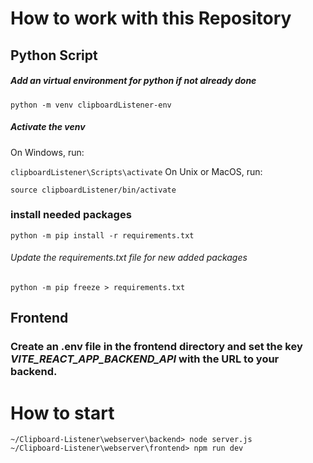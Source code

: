 # How to work with this Repository
## Python Script
##### Add an virtual environment for python if not already done
```python -m venv clipboardListener-env```
##### Activate the venv
On Windows, run:

```clipboardListener\Scripts\activate```
On Unix or MacOS, run:

```source clipboardListener/bin/activate```

### install needed packages
``` python -m pip install -r requirements.txt ```

###### Update the requirements.txt file for new added packages

``` python -m pip freeze > requirements.txt ```

## Frontend

### Create an .env file in the frontend directory and set the key _VITE_REACT_APP_BACKEND_API_ with the URL to your backend.


# How to start
```
~/Clipboard-Listener\webserver\backend> node server.js
~/Clipboard-Listener\webserver\frontend> npm run dev
```
